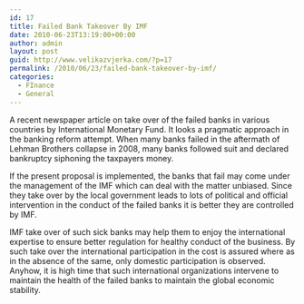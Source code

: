 ```yaml
---
id: 17
title: Failed Bank Takeover By IMF
date: 2010-06-23T13:19:00+00:00
author: admin
layout: post
guid: http://www.velikazvjerka.com/?p=17
permalink: /2010/06/23/failed-bank-takeover-by-imf/
categories:
  - FInance
  - General
---
```

A recent newspaper article on take over of the failed banks in various countries by International Monetary Fund. It looks a pragmatic approach in the banking reform attempt. When many banks failed in the aftermath of Lehman Brothers collapse in 2008, many banks followed suit and declared bankruptcy siphoning the taxpayers money.

If the present proposal is implemented, the banks that fail may come under the management of the IMF which can deal with the matter unbiased. Since they take over by the local government leads to lots of political and official intervention in the conduct of the failed banks it is better they are controlled by IMF.

IMF take over of such sick banks may help them to enjoy the international expertise to ensure better regulation for healthy conduct of the business. By such take over the international participation in the cost is assured where as in the absence of the same, only domestic participation is observed. Anyhow, it is high time that such international organizations intervene to maintain the health of the failed banks to maintain the global economic stability.